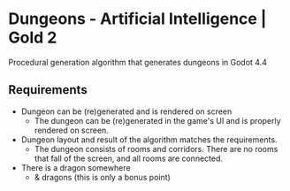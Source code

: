 # Dungeons - Artificial Intelligence | Gold 2

Procedural generation algorithm that generates dungeons in Godot 4.4

## Requirements

- Dungeon can be (re)generated and is rendered on screen
  - The dungeon can be (re)generated in the game's UI and is properly rendered on screen.
- Dungeon layout and result of the algorithm matches the requirements.
  - The dungeon consists of rooms and corridors. There are no rooms that fall of the screen, and all rooms are connected.
- There is a dragon somewhere
  - & dragons (this is only a bonus point)
